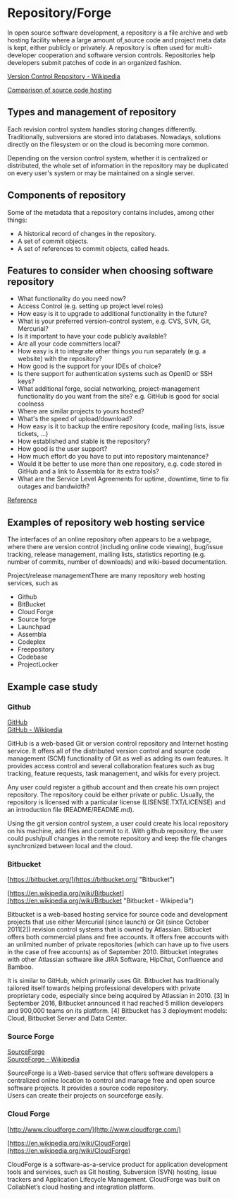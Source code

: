 # Repository/Forge

In open source software development, a repository is a file archive and web hosting facility where a large amount of[ ](https://en.wikipedia.org/wiki/Source_code)source code and project meta data is kept, either publicly or privately. A repository is often used for multi-developer cooperation and software version controls. Repositories help developers submit patches of code in an organized fashion.

[Version Control Repository - Wikipedia](https://www.gitbook.com/book/qianxux/flossbok/edit#)

[Comparison of source code hosting](https://en.wikipedia.org/wiki/Comparison_of_source_code_hosting_facilities)

## Types and management of repository

Each revision control system handles storing changes differently. Traditionally, subversions are stored into databases. Nowadays, solutions directly on the filesystem or on the cloud is becoming more common.

Depending on the version control system, whether it is centralized or distributed, the whole set of information in the repository may be duplicated on every user's system or may be maintained on a single server.

## Components of repository

Some of the metadata that a repository contains includes, among other things:

* A historical record of changes in the repository.
* A set of commit objects.
* A set of references to commit objects, called heads.

## Features to consider when choosing software repository

* What functionality do you need now?
* Access Control \(e.g. setting up project level roles\)
* How easy is it to upgrade to additional functionality in the future?
* What is your preferred version-control system, e.g. CVS, SVN, Git, Mercurial?
* Is it important to have your code publicly available?
* Are all your code committers local?
* How easy is it to integrate other things you run separately \(e.g. a website\) with the repository?
* How good is the support for your IDEs of choice?
* Is there support for authentication systems such as OpenID or SSH keys?
* What additional forge, social networking, project-management functionality do you want from the site? e.g. GitHub is good for social coolness
* Where are similar projects to yours hosted?
* What's the speed of upload/download?
* How easy is it to backup the entire repository \(code, mailing lists, issue tickets, ...\)
* How established and stable is the repository?
* How good is the user support?
* How much effort do you have to put into repository maintenance?
* Would it be better to use more than one repository, e.g. code stored in GitHub and a link to Assembla for its extra tools?
* What are the Service Level Agreements for uptime, downtime, time to fix outages and bandwidth?

[Reference](https://www.software.ac.uk/resources/guides/choosing-repository-your-software-project)

## Examples of repository web hosting service

The interfaces of an online repository often appears to be a webpage, where there are version control \(including online code viewing\), bug/issue tracking, release management, mailing lists, statistics reporting \(e.g. number of commits, number of downloads\) and wiki-based documentation.

Project/release managementThere are many repository web hosting services, such as

* Github
* BitBucket
* Cloud Forge
* Source forge
* Launchpad
* Assembla
* Codeplex
* Freepository
* Codebase
* ProjectLocker

## Example case study

### Github

[GitHub](https://github.com/)  
[GitHub - Wikipedia](https://en.wikipedia.org/wiki/GitHub)

GitHub is a web-based Git or version control repository and Internet hosting service. It offers all of the distributed version control and source code management \(SCM\) functionality of Git as well as adding its own features.  It provides access control and several collaboration features such as bug tracking, feature requests, task management, and wikis for every project.

Any user could register a github account and then create his own project repository. The repository could be either private or public. Usually, the repository is licensed with a particular license \(LISENSE.TXT/LICENSE\) and an introduction file \(README/README.md\).

Using the git version control system, a user could create his local repository on his machine, add files and commit to it. With github repository, the user could push/pull changes in the remote repository and keep the file changes synchronized between local and the cloud.

### Bitbucket

[https://bitbucket.org/](https://bitbucket.org/ "Bitbucket")

[https://en.wikipedia.org/wiki/Bitbucket](https://en.wikipedia.org/wiki/Bitbucket "Bitbucket - Wikipedia")

Bitbucket is a web-based hosting service for source code and development projects that use either Mercurial \(since launch\) or Git \(since October 2011\[2\]\) revision control systems that is owned by Atlassian. Bitbucket offers both commercial plans and free accounts. It offers free accounts with an unlimited number of private repositories \(which can have up to five users in the case of free accounts\) as of September 2010. Bitbucket integrates with other Atlassian software like JIRA Software, HipChat, Confluence and Bamboo.

It is similar to GitHub, which primarily uses Git. Bitbucket has traditionally tailored itself towards helping professional developers with private proprietary code, especially since being acquired by Atlassian in 2010. \[3\] In September 2016, Bitbucket announced it had reached 5 million developers and 900,000 teams on its platform. \[4\] Bitbucket has 3 deployment models: Cloud, Bitbucket Server and Data Center.

### Source Forge

[SourceForge](https://sourceforge.net/)  
[SourceForge - Wikipedia](https://en.wikipedia.org/wiki/SourceForge)

SourceForge is a Web-based service that offers software developers a centralized online location to control and manage free and open source software projects. It provides a source code repository.  
Users can create their projects on sourceforge easily.

### Cloud Forge

[http://www.cloudforge.com/](http://www.cloudforge.com/)

[https://en.wikipedia.org/wiki/CloudForge](https://en.wikipedia.org/wiki/CloudForge)

CloudForge is a software-as-a-service product for application development tools and services, such as Git hosting, Subversion \(SVN\) hosting, issue trackers and Application Lifecycle Management. CloudForge was built on CollabNet’s cloud hosting and integration platform.

### 



